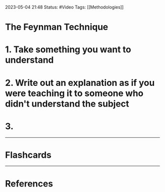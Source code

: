 2023-05-04 21:48
Status: #Video 
Tags: [[Methodologies]]

# The Feynman Technique

# 1. Take something you want to understand

# 2. Write out an explanation as if you were teaching it to someone who didn't understand the subject

# 3. 

___
# Flashcards



---
# References
